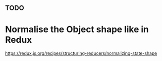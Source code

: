 ## TODO
# Normalise the Object shape like in Redux
https://redux.js.org/recipes/structuring-reducers/normalizing-state-shape